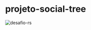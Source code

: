 # projeto-social-tree

![desafio-rs](https://user-images.githubusercontent.com/110689312/184913752-e97469dc-77a5-4ba2-9d92-978c522b32f2.jpg)
